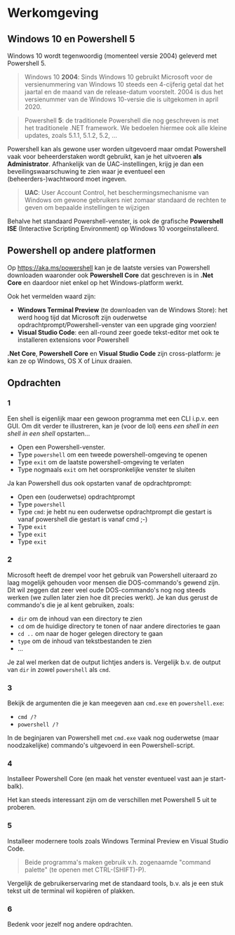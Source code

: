 # Werkomgeving

## Windows 10 en Powershell 5

Windows 10 wordt tegenwoordig (momenteel versie 2004) geleverd met Powershell 5.

> Windows 10 **2004**: Sinds Windows 10 gebruikt Microsoft voor de versienummering van Windows 10 steeds een 4-cijferig getal dat het jaartal en de maand van de release-datum voorstelt. 2004 is dus het versienummer van de Windows 10-versie die is uitgekomen in april 2020.

> Powershell **5**: de traditionele Powershell die nog geschreven is met het traditionele .NET framework. We bedoelen hiermee ook alle kleine updates, zoals 5.1.1, 5.1.2, 5.2, ...

Powershell kan als gewone user worden uitgevoerd maar omdat Powershell vaak voor beheerderstaken wordt gebruikt, kan je het uitvoeren **als Administrator**. Afhankelijk van de UAC-instellingen, krijg je dan een beveilingswaarschuwing te zien waar je eventueel een (beheerders-)wachtwoord moet ingeven.

> **UAC**: User Account Control, het beschermingsmechanisme van Windows om gewone gebruikers niet zomaar standaard de rechten te geven om bepaalde instellingen te wijzigen

Behalve het standaard Powershell-venster, is ook de grafische **Powershell ISE** (Interactive Scripting Environment) op Windows 10 voorgeïnstalleerd.

## Powershell op andere platformen

Op https://aka.ms/powershell kan je de laatste versies van Powershell downloaden waaronder ook **Powershell Core** dat geschreven is in **.Net Core** en daardoor niet enkel op het Windows-platform werkt.

Ook het vermelden waard zijn:

- **Windows Terminal Preview** (te downloaden van de Windows Store): het werd hoog tijd dat Microsoft zijn ouderwetse opdrachtprompt/Powershell-venster van een upgrade ging voorzien!
- **Visual Studio Code**: een all-round zeer goede tekst-editor met ook te installeren extensions voor Powershell

**.Net Core**, **Powershell Core** en **Visual Studio Code** zijn cross-platform: je kan ze op Windows, OS X of Linux draaien.

## Opdrachten

### 1

Een shell is eigenlijk maar een gewoon programma met een CLI i.p.v. een GUI. Om dit verder te illustreren, kan je (voor de lol) eens *een shell in een shell in een shell* opstarten...

- Open een Powershell-venster.
- Type `powershell` om een tweede powershell-omgeving te openen
- Type `exit` om de laatste powershell-omgeving te verlaten
- Type nogmaals `exit` om het oorspronkelijke venster te sluiten

Ja kan Powershell dus ook opstarten vanaf de opdrachtprompt:

- Open een (ouderwetse) opdrachtprompt
- Type `powershell`
- Type `cmd`: je hebt nu een ouderwetse opdrachtprompt die gestart is vanaf powershell die gestart is vanaf cmd ;-)
- Type `exit`
- Type `exit`
- Type `exit`

### 2

Microsoft heeft de drempel voor het gebruik van Powershell uiteraard zo laag mogelijk gehouden voor mensen die DOS-commando's gewend zijn. Dit wil zeggen dat zeer veel oude DOS-commando's nog nog steeds werken (we zullen later zien hoe dit precies werkt). Je kan dus gerust de commando's die je al kent gebruiken, zoals:

- `dir` om de inhoud van een directory te zien
- `cd` om de huidige directory te tonen of naar andere directories te gaan
- `cd ..` om naar de hoger gelegen directory te gaan
- `type` om de inhoud van tekstbestanden te zien
- ...

Je zal wel merken dat de output lichtjes anders is. Vergelijk b.v. de output van `dir` in zowel `powershell` als `cmd`.

### 3

Bekijk de argumenten die je kan meegeven aan `cmd.exe` en `powershell.exe`:

- `cmd /?`
- `powershell /?`

In de beginjaren van Powershell met `cmd.exe` vaak nog ouderwetse (maar noodzakelijke) commando's uitgevoerd in een Powershell-script.

### 4

Installeer Powershell Core (en maak het venster eventueel vast aan je start-balk).

Het kan steeds interessant zijn om de verschillen met Powershell 5 uit te proberen.

### 5
 
Installeer modernere tools zoals Windows Terminal Preview en Visual Studio Code.

> Beide programma's maken gebruik v.h. zogenaamde "command palette" (te openen met CTRL-(SHIFT)-P).

Vergelijk de gebruikerservaring met de standaard tools, b.v. als je een stuk tekst uit de terminal wil kopiëren of plakken.

### 6

Bedenk voor jezelf nog andere opdrachten.
